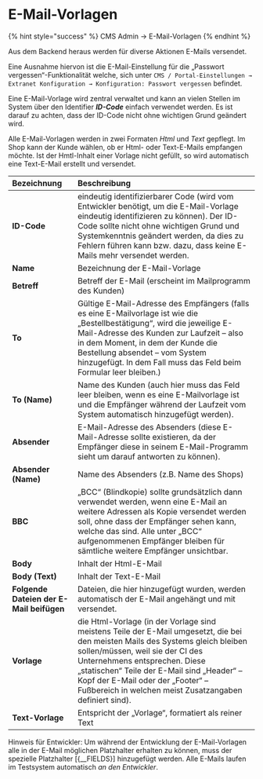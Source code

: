 # E-Mail-Vorlagen

{% hint style="success" %}
CMS Admin → E-Mail-Vorlagen
{% endhint %}

Aus dem Backend heraus werden für diverse Aktionen E-Mails versendet.

Eine Ausnahme hiervon ist die E-Mail-Einstellung für die „Passwort vergessen“-Funktionalität welche, sich unter `CMS / Portal-Einstellungen → Extranet Konfiguration → Konfiguration: Passwort vergessen` befindet.

Eine E-Mail-Vorlage wird zentral verwaltet und kann an vielen Stellen im System über den Identifier _**ID-Code**_ einfach verwendet werden. Es ist darauf zu achten, dass der ID-Code nicht ohne wichtigen Grund geändert wird.

Alle E-Mail-Vorlagen werden in zwei Formaten _Html_ und _Text_ gepflegt. Im Shop kann der Kunde wählen, ob er Html- oder Text-E-Mails empfangen möchte. Ist der Hmtl-Inhalt einer Vorlage nicht gefüllt, so wird automatisch eine Text-E-Mail erstellt und versendet.

| Bezeichnung | Beschreibung |
| :--- | :--- |
| **ID-Code** | eindeutig identifizierbarer Code \(wird vom Entwickler benötigt, um die E-Mail-Vorlage eindeutig identifizieren zu können\). Der ID-Code sollte nicht ohne wichtigen Grund und Systemkenntnis geändert werden, da dies zu Fehlern führen kann bzw. dazu, dass keine E-Mails mehr versendet werden. |
| **Name** | Bezeichnung der E-Mail-Vorlage |
| **Betreff** | Betreff der E-Mail \(erscheint im Mailprogramm des Kunden\) |
| **To** | Gültige E-Mail-Adresse des Empfängers \(falls es eine E-Mailvorlage ist wie die „Bestellbestätigung“, wird die jeweilige E-Mail-Adresse des Kunden zur Laufzeit – also in dem Moment, in dem der Kunde die Bestellung absendet – vom System hinzugefügt. In dem Fall muss das Feld beim Formular leer bleiben.\) |
| **To \(Name\)** | Name des Kunden \(auch hier muss das Feld leer bleiben, wenn es eine E-Mailvorlage ist und die Empfänger während der Laufzeit vom System automatisch hinzugefügt werden\). |
| **Absender** | E-Mail-Adresse des Absenders \(diese E-Mail-Adresse sollte existieren, da der Empfänger diese in seinem E-Mail-Programm sieht um darauf antworten zu können\). |
| **Absender \(Name\)** | Name des Absenders \(z.B. Name des Shops\) |
| **BBC** | „BCC“ \(Blindkopie\) sollte grundsätzlich dann verwendet werden, wenn eine E-Mail an weitere Adressen als Kopie versendet werden soll, ohne dass der Empfänger sehen kann, welche das sind. Alle unter „BCC“ aufgenommenen Empfänger bleiben für sämtliche weitere Empfänger unsichtbar. |
| **Body** | Inhalt der Html-E-Mail |
| **Body \(Text\)** | Inhalt der Text-E-Mail |
| **Folgende Dateien der E-Mail beifügen** | Dateien, die  hier hinzugefügt wurden, werden automatisch der E-Mail angehängt und mit versendet. |
| **Vorlage** | die Html-Vorlage \(in der Vorlage sind meistens Teile der E-Mail umgesetzt, die bei den meisten Mails des Systems gleich bleiben sollen/müssen, weil sie der CI des Unternehmens entsprechen. Diese „statischen“ Teile der E-Mail sind „Header“ – Kopf der E-Mail oder der „Footer“ – Fußbereich in welchen meist Zusatzangaben definiert sind\). |
| **Text-Vorlage** | Entspricht der „Vorlage“, formatiert als reiner Text |

Hinweis für Entwickler: Um während der Entwicklung der E-Mail-Vorlagen alle in der E-Mail möglichen Platzhalter erhalten zu können, muss der spezielle Platzhalter \[{\_\_FIELDS}\] hinzugefügt werden. Alle E-Mails laufen im Testsystem automatisch _an den Entwickler_.

